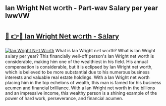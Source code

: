 ## Ian Wright N𝚎t w𝚘rth - Part-wav S𝚊lary per year lwwVW

# <h2><a href="http://gc0drp.nevu.top/?p=Ian+Wright">🔗 👉🔴 Ian Wright N𝚎t w𝚘rth - S𝚊lary</a></h2>

[![Ian Wright N𝚎t W𝚘rth](https://i.imgur.com/Oavwk0R.jpeg)](http://gc0drp.nevu.top/?p=Ian+Wright)
What is Ian Wright n𝚎t w𝚘rth? What is Ian Wright s𝚊lary per year?
This financially well-off person's Ian Wright net worth is considerable, making him one of the wealthiest in his field. His annual compensation is considerable, but it is eclipsed by Ian Wright net worth, which is believed to be more substantial due to his numerous business interests and valuable real estate holdings. With a Ian Wright net worth placing him in the top echelons of wealth, this man is famed for his business acumen and financial brilliance. With a Ian Wright net worth in the billions and an impressive income, this wealthy person is a shining example of the power of hard work, perseverance, and financial acumen.
